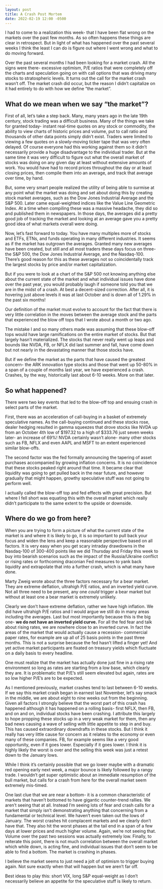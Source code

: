 ```yaml
---
layout: post
title: A Crash Post Mortem
date: 2022-02-19 12:00 -0500
---
```


I had to come to a realization this week- that I have been flat wrong on the markets over the past few months. As so often happens these things are clear in retrospect. But in light of what has happened over the past several weeks I think the least I can do is figure out where I went wrong and what to do moving forward.

Over the past several months I had been looking for a market crash. All the signs were there- excessive optimism, P/E ratios that were completely off the charts and speculation going on with call options that was driving many stocks to stratospheric levels. It turns out the call for the market crash wasn’t off. The market crash did occur, but the reason I didn’t capitalize on it had entirely to do with how we define “the market”.

<h2>What do we mean when we say “the market”?</h2>

First of all, let’s take a step back. Many, many years ago in the late 19th century, stock trading was a difficult business. Many of the things we take for granted today- instant real-time quotes on any stock or commodity, the ability to view charts of historic prices and volume, put to call ratio and thousands of other data points simply didn’t exist. Traders were limited to viewing a few quotes on a slowly-moving ticker tape that was very often delayed. Of course everyone had this working against them so it didn’t necessarily provide a huge disadvantage to the individual trader. But at the same time it was very difficult to figure out what the overall market of stocks was doing on any given day at least without extensive amounts of work. You would have had to record prices throughout the day or at least closing prices, then compile them into an average, and track that average over time, by hand.

But, some very smart people realized the utility of being able to surmise at any point what the market was doing and set about doing this by creating stock market averages, such as the Dow Jones Industrial Average and the S&P 500. Later came equal-weighted indices like the Value Line Geometric Index. At a time when compiling these was a massive headache, they did so and published them in newspapers. In those days, the averages did a pretty good job of tracking the market and looking at an average gave you a pretty good idea of what markets overall were doing.

Now, let’s fast forward to today. You have many multiples more of stocks and ETFs, ETNs, and funds operating in many different industries. It seems as if the market has outgrown the averages. Granted many new averages have been created, but still and all most traders these days focus on three- the S&P 500, the Dow Jones Industrial Average, and the Nasdaq-100. There’s good reason for this as these averages not so coincidentally track the largest stocks by price and/or market capitalization.

But if you were to look at a chart of the S&P 500 not knowing anything else about the current state of the market and what individual issues have done over the past year, you would probably laugh if someone told you that we are in the midst of a crash. At best a decent-sized correction. After all, it is hovering just above levels it was at last October and is down all of 1.29% in the past six months!

Our definition of the market must evolve to account for the fact that there is very little correlation in the moves between the average stock and the parts that experienced the blow off tops that I wrote about a month or two ago.

The mistake I and so many others made was assuming that these blow-off tops would have large ramifications on the entire market of stocks. But that largely hasn’t materialized. The stocks that never really went up leaps and bounds like NVDA, FB, or NFLX did last summer and fall, have come down but not nearly in the devastating manner that those stocks have.

But if we define the market as the parts that have caused the greatest concern- the ARK innovation type stocks and those that went up 50-80% in a span of a couple of months last year, we have experienced a crash. Crashes, by the way, historically last about 6-10 weeks. More on that later.

<h2>So what happened?</h2>

There were two key events that led to the blow-off top and ensuing crash in select parts of the market.

First, there was an acceleration of call-buying in a basket of extremely speculative names. As the call-buying continued and these stocks rose, dealer hedging resulted in gamma squeezes that drove stocks like NVDA up from an October 4th low of $197.32 to a high of $333.76 just seven weeks later- an increase of 69%! NVDA certainly wasn’t alone- many other stocks such as FB, NFLX and even AAPL and MSFT to an extent experienced similar blow-offs.

The second factor was the fed formally announcing the tapering of asset purchases accompanied by growing inflation concerns. It is no coincidence that these stocks peaked right around that time. It became clear that liquidity was going to get pulled back in the near future, and however gradually that might happen, growthy speculative stuff was not going to perform well.

I actually called the blow-off top and fed effects with great precision. But where I fell short was equating this with the overall market which really didn’t participate to the same extent to the upside or downside.

<h2>Where do we go from here?</h2>

When you are trying to form a picture of what the current state of the market is and where it is likely to go, it is so important to pull back your focus and widen the lens and keep a reasonable perspective based on all factors. It is very easy when you get scary intraday drawdowns in the Nasdaq-100 of 300-400 points like we did Thursday and Friday this week to buy into bearish scenarios such as the impact of the Russia/Ukraine conflict or rising rates or forthcoming draconian Fed measures to yank back liquidity and extrapolate that into a further crash, which is what many have done.

Marty Zweig wrote about the three factors necessary for a bear market. They are extreme deflation, ultrahigh P/E ratios, and an inverted yield curve. Not all three need to be present, any one <i>could</i> trigger a bear market but without at least one a bear market is extremely unlikely.

Clearly we don’t have extreme deflation, rather we have high inflation. We did have ultrahigh P/E ratios and I would argue we still do in many areas including the averages. Last but most importantly because this is the big one- <b>we do not have an inverted yield curve.</b> For all the fed fear and talk about rising rates, we are nowhere close to an inverted curve. In fact the areas of the market that would actually cause a recession- commercial paper rates, for example are up all of 25 basis points in the past three months. This is not a surprise because the fed hasn’t lifted a finger yet! And yet active market participants are fixated on treasury yields which fluctuate on a daily basis to every headline.

One must realize that the market has actually done just fine in a rising rate environment so long as rates are starting from a low base, which clearly they are. It is problematic that P/E’s still seem elevated but again, rates are so low higher P/E’s are to be expected.

As I mentioned previously, market crashes tend to last between 6-10 weeks. If we say this market crash began in earnest last November, let’s say smack in the middle, we are about eight to nine weeks out from the beginning. Given all factors I strongly believe that the worst part of this crash has happened although it has happened on a rolling basis- first NFLX, then FB, and on and on, individual stocks have been crashing. I attribute this largely to hope propping these stocks up in a very weak market for them, then any bad news causing a wave of selling with little appetite to step in and buy. This has caused extraordinary downdrafts in these stocks. But I think it really has very little cause for concern as it relates to the economy or even many of these companies. FB, for example seems like a very good opportunity, even if it goes lower. Especially if it goes lower. I think it is highly likely the worst is over and the selling this week was just a retest down to the January lows.

While I think it’s certainly possible that we go lower maybe with a dramatic red opening early next week, a major bounce is likely followed by a rangy trade. I wouldn’t get super optimistic about an immediate resumption of the bull market, but calls for a crash from here for the overall market seem extremely mis-timed.

One last clue that we are near a bottom- it is a common characteristic of markets that haven’t bottomed to have gigantic counter-trend rallies. We aren’t seeing that at all. Instead I’m seeing lots of fear and crash calls for a market that simply isn’t demonstrating anything that concerning from a fundamental or technical level. We haven’t even taken out the lows of January. The worst crashes hit complacent markets and we clearly don’t have that. They also hit the worst phases at the tail end in a span of a few days at lower prices and much higher volume. Again, we’re not seeing that. Volume over the past two sessions was actually extremely low. Finally, to reiterate this point, there is not much correlation between the overall market which while down, is acting fine, and individual issues that don’t seem to be able to find a bottom. The market is crashing in phases.

I believe the market seems to just need a jolt of optimism to trigger buying again. Not sure exactly when that will happen but we aren’t far off.

Best ideas to play this: short VIX, long S&P equal-weight as I don’t necessarily believe an appetite for the speculative stuff is likely to return.
